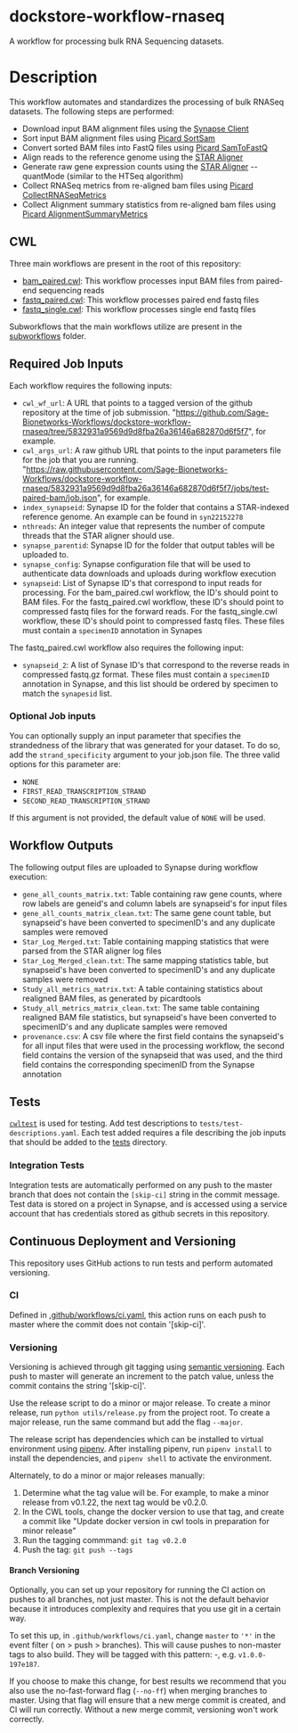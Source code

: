 # dockstore-workflow-rnaseq

A workflow for processing bulk RNA Sequencing datasets.

# Description

This workflow automates and standardizes the processing of bulk RNASeq datasets. The following steps are performed:

* Download input BAM alignment files using the [Synapse Client](https://python-docs.synapse.org//build/html/CommandLineClient.html)
* Sort input BAM alignment files using [Picard SortSam](https://broadinstitute.github.io/picard/command-line-overview.html#SortSam)
* Convert sorted BAM files into FastQ files using [Picard SamToFastQ](https://broadinstitute.github.io/picard/command-line-overview.html#SamToFastq)
* Align reads to the reference genome using the [STAR Aligner](https://github.com/alexdobin/STAR)
* Generate raw gene expression counts using the [STAR Aligner](https://github.com/alexdobin/STAR) --quantMode (similar to the HTSeq algorithm)
* Collect RNASeq metrics from re-aligned bam files using [Picard CollectRNASeqMetrics](https://broadinstitute.github.io/picard/command-line-overview.html#CollectRnaSeqMetrics)
* Collect Alignment summary statistics from re-aligned bam files using [Picard AlignmentSummaryMetrics](https://broadinstitute.github.io/picard/command-line-overview.html#CollectAlignmentSummaryMetrics)

## CWL

Three main workflows are present in the root of this repository:

* [bam_paired.cwl](bam_paired.cwl): This workflow processes input BAM files from paired-end sequencing reads
* [fastq_paired.cwl](fastq_paired.cwl): This workflow processes paired end fastq files
* [fastq_single.cwl](fastq_single.cwl): This workflow processes single end fastq files

Subworkflows that the main workflows utilize are present in the [subworkflows](subworkflows) folder. 

## Required Job Inputs

Each workflow requires the following inputs:

* `cwl_wf_url`: A URL that points to a tagged version of the github repository at the time of job submission. "https://github.com/Sage-Bionetworks-Workflows/dockstore-workflow-rnaseq/tree/5832931a9569d9d8fba26a36146a682870d6f5f7", for example. 
* `cwl_args_url`: A raw github URL that points to the input parameters file for the job that you are running. "https://raw.githubusercontent.com/Sage-Bionetworks-Workflows/dockstore-workflow-rnaseq/5832931a9569d9d8fba26a36146a682870d6f5f7/jobs/test-paired-bam/job.json", for example. 
* `index_synapseid`: Synapse ID for the folder that contains a STAR-indexed reference genome. An example can be found in `syn22152278`
* `nthreads`: An integer value that represents the number of compute threads that the STAR aligner should use. 
* `synapse_parentid`: Synapse ID for the folder that output tables will be uploaded to. 
* `synapse_config`: Synapse configuration file that will be used to authenticate data downloads and uploads during workflow execution
* `synapseid`: List of Synapse ID's that correspond to input reads for processing. For the bam_paired.cwl workflow, the ID's should point to BAM files. For the fastq_paired.cwl workflow, these ID's should point to compressed fastq files for the forward reads. For the fastq_single.cwl workflow, these ID's should point to compressed fastq files. These files must contain a `specimenID` annotation in Synapes

The fastq_paired.cwl workflow also requires the following input:

* `synapseid_2`: A list of Synase ID's that correspond to the reverse reads in compressed fastq.gz format. These files must contain a `specimenID` annotation in Synapse, and this list should be ordered by specimen to match the `synapesid` list.

### Optional Job inputs

You can optionally supply an input parameter that specifies the strandedness of the library that was generated for your dataset. To do so, add the `strand_specificity` argument to your job.json file. The three valid options for this parameter are:

* `NONE`
* `FIRST_READ_TRANSCRIPTION_STRAND`
* `SECOND_READ_TRANSCRIPTION_STRAND`

If this argument is not provided, the default value of `NONE` will be used. 

## Workflow Outputs

The following output files are uploaded to Synapse during workflow execution:

* `gene_all_counts_matrix.txt`: Table containing raw gene counts, where row labels are geneid's and column labels are synapseid's for input files
* `gene_all_counts_matrix_clean.txt`: The same gene count table, but synapseid's have been converted to specimenID's and any duplicate samples were removed
* `Star_Log_Merged.txt`: Table containing mapping statistics that were parsed from the STAR aligner log files
* `Star_Log_Merged_clean.txt`: The same mapping statistics table, but synapseid's have been converted to specimenID's and any duplicate samples were removed
* `Study_all_metrics_matrix.txt`: A table containing statistics about realigned BAM files, as generated by picardtools
* `Study_all_metrics_matrix_clean.txt`: The same table containing realigned BAM file statistics, but synapseid's have been converted to specimenID's and any duplicate samples were removed
* `provenance.csv`: A csv file where the first field contains the synapseid's for all input files that were used in the processing workflow, the second field contains the version of the synapseid that was used, and the third field contains the corresponding specimenID from the Synapse annotation

## Tests

[`cwltest`](https://github.com/common-workflow-language/cwltest) is used for
testing. Add test descriptions to `tests/test-descriptions.yaml`. Each test
added requires a file describing the job inputs that should be added to the
[tests](tests) directory.

### Integration Tests

Integration tests are automatically performed on any push to the master branch that does not contain the `[skip-ci]` string in the commit message. Test data is stored on a project in Synapse, and is accessed using a service account that has credentials stored as github secrets in this repository.

## Continuous Deployment and Versioning

This repository uses GitHub actions to run tests and perform automated versioning.

### CI
Defined in [.github/workflows/ci.yaml](.github/workflows/ci.yaml), this action
runs on each push to master where the commit does not contain '[skip-ci]'.

### Versioning
Versioning is achieved through git tagging using
[semantic versioning](https://semver.org/). Each push to master will generate an
increment to the patch value, unless the commit contains the string '[skip-ci]'.

Use the release script to do a minor or major release. 
To create a minor release, run `python utils/release.py` from the project root.
To create a major release, run the same command but add the flag `--major`.

The release script has dependencies which can be installed to virtual
environment using [pipenv](https://pipenv.pypa.io/en/latest/). After installing
pipenv, run `pipenv install` to install the dependencies, and `pipenv shell`
to activate the environment.

Alternately, to do a minor or major releases manually:
1. Determine what the tag value will be. For example, to make a minor release from v0.1.22, the next tag would be v0.2.0.
1. In the CWL tools, change the docker version to use that tag, and create a commit like "Update docker version in cwl tools in preparation for minor release"
1. Run the tagging commmand: `git tag v0.2.0`
1. Push the tag: `git push --tags`

#### Branch Versioning
Optionally, you can set up your repository for running the CI action on pushes
to all branches, not just master. This is not the default behavior because it
introduces complexity and requires that you use git in a certain way.

To set this up, in `.github/workflows/ci.yaml`, change `master` to `'*'` in the
event filter ( on > push > branches). This will cause pushes to non-master tags
to also build. They will be tagged with this pattern: <semver>-<git-short-sha>,
e.g. `v1.0.0-197e187`.

If you choose to make this change, for best results we recommend that you also
use the no-fast-forward flag (`--no-ff`) when merging branches to master. Using
that flag will ensure that a new merge commit is created, and CI will run
correctly. Without a new merge commit, versioning won't work correctly.

